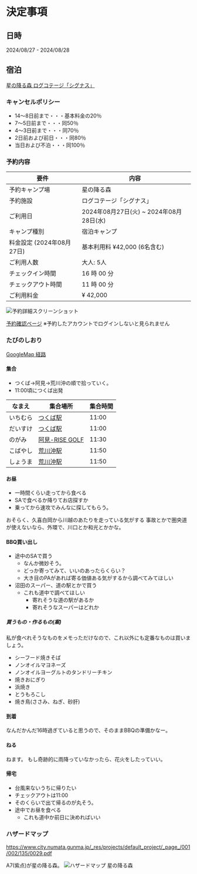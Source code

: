 # 決定事項

## 日時

2024/08/27 - 2024/08/28

## 宿泊

[星の降る森 ログコテージ「シグナス」](https://www.star-forest.com/pages/108/)

### キャンセルポリシー

- 14～8日前まで・・・基本料金の20％
- 7～5日前まで・・・同50％
- 4～3日前まで・・・同70％
- 2日前および前日・・・同80％
- 当日および不泊・・・同100％

### 予約内容

|要件|内容|
|---|---|
|予約キャンプ場|星の降る森|
|予約施設|ログコテージ「シグナス」|
|ご利用日|2024年08月27日(火) ~ 2024年08月28日(水)|
|キャンプ種別|宿泊キャンプ|
|料金設定 (2024年08月27日)|基本利用料 ¥42,000  (6名含む)|
|ご利用人数|大人: 5人|
|チェックイン時間|16 時 00 分|
|チェックアウト時間|11 時 00 分|
|ご利用料金|¥ 42,000|

![予約詳細スクリーンショット](/image.png)

[予約確認ページ](https://www.nap-camp.com/identity/users/reservations/110618631?ref_host=widget&campsite_id=10767)
※予約したアカウントでログインしないと見られません

### たびのしおり

[GoogleMap 経路](https://maps.app.goo.gl/rEkwksnXnVtttpjSA)

#### 集合

- つくば→阿見→荒川沖の順で拾っていく。
- 11:00頃につくば出発

|なまえ|集合場所|集合時間|
|---|---|---|
|いちむら|[つくば駅](https://maps.app.goo.gl/NvAjt2TGXh8bFerDA)|11:00|
|だいすけ|[つくば駅](https://maps.app.goo.gl/NvAjt2TGXh8bFerDA)|11:00|
|のがみ|[阿見-RISE GOLF](https://maps.app.goo.gl/LqF3h3c3NZQJTQtw7)|11:30|
|こばやし|[荒川沖駅](https://maps.app.goo.gl/T7t4CQKBWBGtTMQ28)|11:50|
|しょうま|[荒川沖駅](https://maps.app.goo.gl/T7t4CQKBWBGtTMQ28)|11:50|

#### お昼

- 一時間くらい走ってから食べる
- SAで食べるか降りてお店探すか
- 乗ってから速攻でみんなに探してもらう。

おそらく、久喜白岡から川越のあたりを走っている気がする
事故とかで圏央道が使えないなら、外環で、川口とか和光とかかな。

#### BBQ買い出し

- 途中のSAで買う
  - なんか微妙そう。
  - どっか寄ってみて、いいのあったらくらい？
  - 大き目のPAがあれば寄る価値ある気がするから調べてみてほしい
- 沼田のスーパー、道の駅とかで買う
  - これも道中で調べてほしい
    - 寄れそうな道の駅があるか
    - 寄れそうなスーパーはどれか

##### 買うもの・作るもの(案)

私が食べれそうなものをメモっただけなので、これ以外にも定番なものは買いましょう。

- シーフード焼きそば
- ノンオイルマヨネーズ
- ノンオイルヨーグルトのタンドリーチキン
- 焼きおにぎり
- 浜焼き
- とうもろこし
- 焼き鳥(ささみ、ねぎ、砂肝)

#### 到着

なんだかんだ16時過ぎていると思うので、そのままBBQの準備かなー。

#### ねる

ねます。
もし奇跡的に雨降っていなかったら、花火をしたっていい。

#### 帰宅

- 台風来ないうちに帰りたい
- チェックアウトは11:00
- そのくらいで出て帰るのが丸そう。
- 途中でお昼を食べる
  - これも道中か前日に決めればいい

### ハザードマップ

<https://www.city.numata.gunma.jp/_res/projects/default_project/_page_/001/002/135/0029.pdf>

A7(紫点)が星の降る森。
![ハザードマップ 星の降る森](/hazzerd.png)
